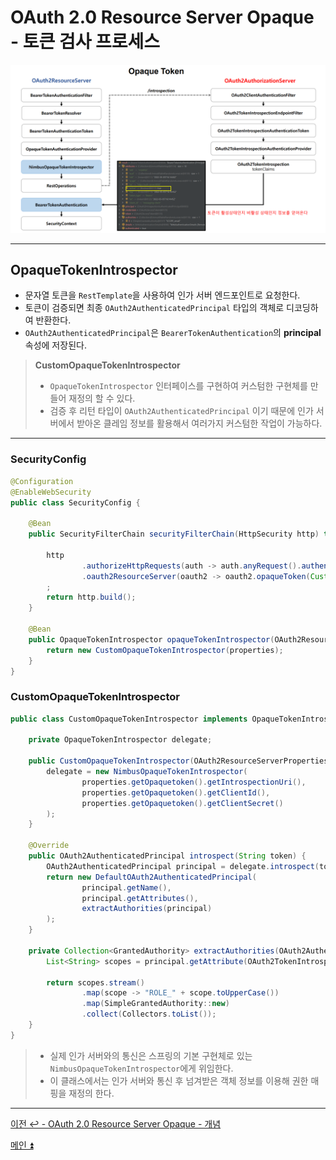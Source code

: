 # OAuth 2.0 Resource Server Opaque - 토큰 검사 프로세스

![img_4.png](image/img_4.png)

---

## OpaqueTokenIntrospector

- 문자열 토큰을 `RestTemplate`을 사용하여 인가 서버 엔드포인트로 요청한다.
- 토큰이 검증되면 최종 `OAuth2AuthenticatedPrincipal` 타입의 객체로 디코딩하여 반환한다.
- `OAuth2AuthenticatedPrincipal`은 `BearerTokenAuthentication`의 **principal** 속성에 저장된다.

> **CustomOpaqueTokenIntrospector**
> 
> - `OpaqueTokenIntrospector` 인터페이스를 구현하여 커스텀한 구현체를 만들어 재정의 할 수 있다.
> - 검증 후 리턴 타입이 `OAuth2AuthenticatedPrincipal` 이기 때문에 인가 서버에서 받아온 클레임 정보를 활용해서 여러가지 커스텀한 작업이 가능하다.

---

### SecurityConfig

```java
@Configuration
@EnableWebSecurity
public class SecurityConfig {

    @Bean
    public SecurityFilterChain securityFilterChain(HttpSecurity http) throws Exception {

        http
                .authorizeHttpRequests(auth -> auth.anyRequest().authenticated())
                .oauth2ResourceServer(oauth2 -> oauth2.opaqueToken(Customizer.withDefaults()))
        ;
        return http.build();
    }
    
    @Bean
    public OpaqueTokenIntrospector opaqueTokenIntrospector(OAuth2ResourceServerProperties properties) {
        return new CustomOpaqueTokenIntrospector(properties);
    }
}
```

### CustomOpaqueTokenIntrospector

```java
public class CustomOpaqueTokenIntrospector implements OpaqueTokenIntrospector {

    private OpaqueTokenIntrospector delegate;

    public CustomOpaqueTokenIntrospector(OAuth2ResourceServerProperties properties) {
        delegate = new NimbusOpaqueTokenIntrospector(
                properties.getOpaquetoken().getIntrospectionUri(),
                properties.getOpaquetoken().getClientId(),
                properties.getOpaquetoken().getClientSecret()
        );
    }

    @Override
    public OAuth2AuthenticatedPrincipal introspect(String token) {
        OAuth2AuthenticatedPrincipal principal = delegate.introspect(token);
        return new DefaultOAuth2AuthenticatedPrincipal(
                principal.getName(),
                principal.getAttributes(),
                extractAuthorities(principal)
        );
    }

    private Collection<GrantedAuthority> extractAuthorities(OAuth2AuthenticatedPrincipal principal) {
        List<String> scopes = principal.getAttribute(OAuth2TokenIntrospectionClaimNames.SCOPE);

        return scopes.stream()
                .map(scope -> "ROLE_" + scope.toUpperCase())
                .map(SimpleGrantedAuthority::new)
                .collect(Collectors.toList());
    }
}
```

> - 실제 인가 서버와의 통신은 스프링의 기본 구현체로 있는 `NimbusOpaqueTokenIntrospector`에게 위임한다.
> - 이 클래스에서는 인가 서버와 통신 후 넘겨받은 객체 정보를 이용해 권한 매핑을 재정의 한다.

---

[이전 ↩️ - OAuth 2.0 Resource Server Opaque - 개념]()

[메인 ⏫](https://github.com/genesis12345678/TIL/blob/main/Spring/security/oauth/main.md)